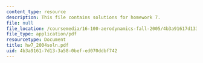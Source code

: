 ```yaml
---
content_type: resource
description: This file contains solutions for homework 7.
file: null
file_location: /coursemedia/16-100-aerodynamics-fall-2005/4b3a91617d133a580befed070ddbf742_hw7_2004soln.pdf
file_type: application/pdf
resourcetype: Document
title: hw7_2004soln.pdf
uid: 4b3a9161-7d13-3a58-0bef-ed070ddbf742
---
```

